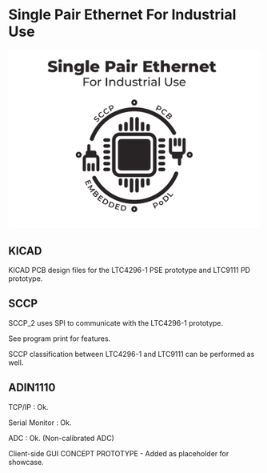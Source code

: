 # Single Pair Ethernet For Industrial Use

![ADIN1110_Title](title.png)



## KICAD
KICAD PCB design files for the LTC4296-1 PSE prototype and LTC9111 PD prototype.




## SCCP 

SCCP_2 uses SPI to communicate with the LTC4296-1 prototype. 

See program print for features. 

SCCP classification between LTC4296-1 and LTC9111 can be performed as well.





## ADIN1110

TCP/IP : Ok.

Serial Monitor : Ok.

ADC : Ok. (Non-calibrated ADC)

Client-side GUI CONCEPT PROTOTYPE - Added as placeholder for showcase.


